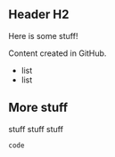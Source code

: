 ## Header H2

Here is some stuff!

Content created in GitHub.

- list
- list

## More stuff

stuff stuff stuff

```
code
```
